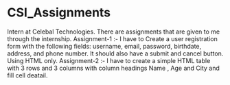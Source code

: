 # CSI_Assignments
Intern at Celebal Technologies. 
There are assignments that are given to me through the internship.
Assignment-1 :- I have to Create a user registration form with the following fields: username, email, password, birthdate, address, and phone number. It should also have a submit and cancel button. Using HTML only.
Assignment-2 :- I have to create a simple HTML table with 3 rows and 3 columns with column headings Name , Age and City and fill cell deatail.

